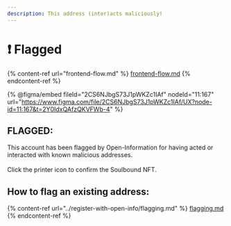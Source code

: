 ```yaml
---
description: This address (inter)acts maliciously!
---
```


# ❗ Flagged

{% content-ref url="frontend-flow.md" %}
[frontend-flow.md](frontend-flow.md)
{% endcontent-ref %}

{% @figma/embed fileId="2CS6NJbgS73J1pWKZc1IAf" nodeId="11:167" url="https://www.figma.com/file/2CS6NJbgS73J1pWKZc1IAf/UX?node-id=11:167&t=2Y0IdxQAfzQKVFWb-4" %}

## **FLAGGED:**

This account has been flagged by Open-Information for having acted or interacted with known malicious addresses.\
\
Click the printer icon to confirm the Soulbound NFT.

## How to flag an existing address:

{% content-ref url="../register-with-open-info/flagging.md" %}
[flagging.md](../register-with-open-info/flagging.md)
{% endcontent-ref %}
